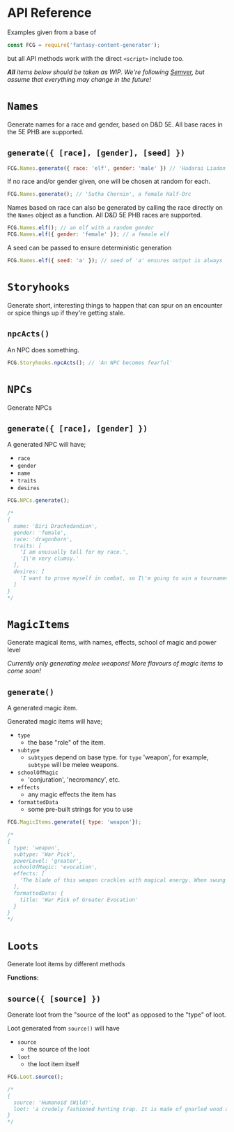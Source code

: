 # API Reference

Examples given from a base of

```js
const FCG = require('fantasy-content-generator');
```

but all API methods work with the direct `<script>` include too.

_**All** items below should be taken as WIP. We're following [Semver](https://semver.org/), but assume that everything may change in the future!_

# `Names`

Generate names for a race and gender, based on D&D 5E. All base races in the 5E PHB are supported.

## `generate({ [race], [gender], [seed] })`

```js
FCG.Names.generate({ race: 'elf', gender: 'male' }) // 'Hadarai Liadon'
```

If no race and/or gender given, one will be chosen at random for each.

```js
FCG.Names.generate(); // 'Sutha Chernin', a female Half-Orc
```

Names based on race can also be generated by calling the race directly on the `Names` object as a function. All D&D 5E PHB races are supported.

```js
FCG.Names.elf(); // an elf with a random gender
FCG.Names.elf({ gender: 'female' }); // a female elf
```

A seed can be passed to ensure deterministic generation

```js
FCG.Names.elf({ seed: 'a' }); // seed of 'a' ensures output is always 'Ellyjobell Ningel'
```

# `Storyhooks`

Generate short, interesting things to happen that can spur on an encounter or spice things up if they're getting stale.

## `npcActs()`

An NPC does something.

```js
FCG.Storyhooks.npcActs(); // 'An NPC becomes fearful'
```

# `NPCs`

Generate NPCs

## `generate({ [race], [gender] })`

A generated NPC will have;

- `race`
- `gender`
- `name`
- `traits`
- `desires`

```js
FCG.NPCs.generate();

/*
{
  name: 'Biri Drachedandion',
  gender: 'female',
  race: 'dragonborn',
  traits: [
    'I am unusually tall for my race.',
    'I\'m very clumsy.'
  ],
  desires: [
    'I want to prove myself in combat, so I\'m going to win a tournament.'
  ]
}
*/
```

# `MagicItems`

Generate magical items, with names, effects, school of magic and power level

_Currently only generating melee weapons! More flavours of magic items to come soon!_


## `generate()`

A generated magic item.

Generated magic items will have;

- `type`
  - the base "role" of the item.
- `subtype`
  - `subtype`s depend on base type. for `type` 'weapon', for example, `subtype` will be melee weapons.
- `schoolOfMagic`
  - 'conjuration', 'necromancy', etc.
- `effects`
  - any magic effects the item has
- `formattedData`
  - some pre-built strings for you to use

```js
FCG.MagicItems.generate({ type: 'weapon'});

/*
{
  type: 'weapon',
  subtype: 'War Pick',
  powerLevel: 'greater',
  schoolOfMagic: 'evocation',
  effects: [
    'The blade of this weapon crackles with magical energy. When swung in front of a group of creatures, 2  of the creatures are struck with bolts of energy. Each affected creature takes 3d4 Lightning damage, and becomes Paralyzed for 2 rounds.'
  ],
  formattedData: {
    title: 'War Pick of Greater Evocation'
  }
}
*/
```

# `Loots`

Generate loot items by different methods

**Functions:**

## `source({ [source] })`

Generate loot from the "source of the loot" as opposed to the "type" of loot.

Loot generated from `source()` will have

- `source`
  - the source of the loot
- `loot`
  - the loot item itself

```js
FCG.Loot.source();

/*
{
  source: 'Humanoid (Wild)',
  loot: 'a crudely fashioned hunting trap. It is made of gnarled wood and jagged iron spikes. It could be used to trap small creatures, such as boar or deer.'
}
*/
```
